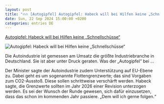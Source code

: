 ```yaml
---
layout: post
title: "🔥🔥 [Autogipfel] Autogipfel: Habeck will bei Hilfen keine „Schnellschüsse“"
date: Sun, 22 Sep 2024 15:00:00 +0200
categories: entries DE
---
```

[Autogipfel: Habeck will bei Hilfen keine „Schnellschüsse“](https://ga.de/news/autogipfel-habeck-will-bei-hilfen-keine-schnellschuesse_aid-119241085)

![Autogipfel: Habeck will bei Hilfen keine „Schnellschüsse“](https://ga.de/imgs/93/2/1/2/4/8/0/3/2/3/tok_65aabe76a0082fce91556e063492fc18/w1200_h630_x1024_y682_zfpkpzxfpw-v9-ax-s2048-d2d17a571f00ca0d.jpeg)

Die Autoindustrie ist gemessen am Umsatz die größte Industriebranche in Deutschland. Sie ist aber unter Druck geraten. Was der „Autogipfel“ bei ...

Der Minister sagte der Autoindustrie zudem Unterstützung auf EU-Ebene zu. Dabei geht es um sogenannte Flottengrenzwerte; das sind Vorgaben zum CO2-Ausstoß. Diese sollen schrittweise verschärft werden. Habeck sagte, die Grenzwerte sollten im Jahr 2026 einer Revision unterzogen werden. Es sei der Wunsch der Runde gewesen, sich dafür einzusetzen, dass das schon im kommenden Jahr passiere. „Dem will ich gerne folgen.“

